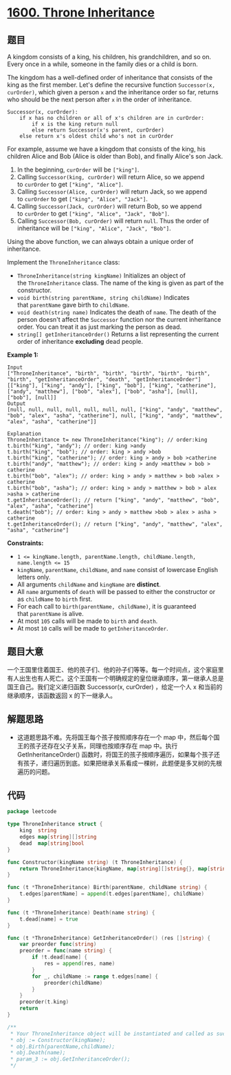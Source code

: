 # [1600. Throne Inheritance](https://leetcode.com/problems/throne-inheritance/)


## 题目

A kingdom consists of a king, his children, his grandchildren, and so on. Every once in a while, someone in the family dies or a child is born.

The kingdom has a well-defined order of inheritance that consists of the king as the first member. Let's define the recursive function `Successor(x, curOrder)`, which given a person `x` and the inheritance order so far, returns who should be the next person after `x` in the order of inheritance.

```
Successor(x, curOrder):
    if x has no children or all of x's children are in curOrder:
        if x is the king return null
        else return Successor(x's parent, curOrder)
    else return x's oldest child who's not in curOrder
```

For example, assume we have a kingdom that consists of the king, his children Alice and Bob (Alice is older than Bob), and finally Alice's son Jack.

1. In the beginning, `curOrder` will be `["king"]`.
2. Calling `Successor(king, curOrder)` will return Alice, so we append to `curOrder` to get `["king", "Alice"]`.
3. Calling `Successor(Alice, curOrder)` will return Jack, so we append to `curOrder` to get `["king", "Alice", "Jack"]`.
4. Calling `Successor(Jack, curOrder)` will return Bob, so we append to `curOrder` to get `["king", "Alice", "Jack", "Bob"]`.
5. Calling `Successor(Bob, curOrder)` will return `null`. Thus the order of inheritance will be `["king", "Alice", "Jack", "Bob"]`.

Using the above function, we can always obtain a unique order of inheritance.

Implement the `ThroneInheritance` class:

- `ThroneInheritance(string kingName)` Initializes an object of the `ThroneInheritance` class. The name of the king is given as part of the constructor.
- `void birth(string parentName, string childName)` Indicates that `parentName` gave birth to `childName`.
- `void death(string name)` Indicates the death of `name`. The death of the person doesn't affect the `Successor` function nor the current inheritance order. You can treat it as just marking the person as dead.
- `string[] getInheritanceOrder()` Returns a list representing the current order of inheritance **excluding** dead people.

**Example 1:**

```
Input
["ThroneInheritance", "birth", "birth", "birth", "birth", "birth", "birth", "getInheritanceOrder", "death", "getInheritanceOrder"]
[["king"], ["king", "andy"], ["king", "bob"], ["king", "catherine"], ["andy", "matthew"], ["bob", "alex"], ["bob", "asha"], [null], ["bob"], [null]]
Output
[null, null, null, null, null, null, null, ["king", "andy", "matthew", "bob", "alex", "asha", "catherine"], null, ["king", "andy", "matthew", "alex", "asha", "catherine"]]

Explanation
ThroneInheritance t= new ThroneInheritance("king"); // order:king
t.birth("king", "andy"); // order: king >andy
t.birth("king", "bob"); // order: king > andy >bob
t.birth("king", "catherine"); // order: king > andy > bob >catherine
t.birth("andy", "matthew"); // order: king > andy >matthew > bob > catherine
t.birth("bob", "alex"); // order: king > andy > matthew > bob >alex > catherine
t.birth("bob", "asha"); // order: king > andy > matthew > bob > alex >asha > catherine
t.getInheritanceOrder(); // return ["king", "andy", "matthew", "bob", "alex", "asha", "catherine"]
t.death("bob"); // order: king > andy > matthew >bob > alex > asha > catherine
t.getInheritanceOrder(); // return ["king", "andy", "matthew", "alex", "asha", "catherine"]

```

**Constraints:**

- `1 <= kingName.length, parentName.length, childName.length, name.length <= 15`
- `kingName`, `parentName`, `childName`, and `name` consist of lowercase English letters only.
- All arguments `childName` and `kingName` are **distinct**.
- All `name` arguments of `death` will be passed to either the constructor or as `childName` to `birth` first.
- For each call to `birth(parentName, childName)`, it is guaranteed that `parentName` is alive.
- At most `105` calls will be made to `birth` and `death`.
- At most `10` calls will be made to `getInheritanceOrder`.

## 题目大意

一个王国里住着国王、他的孩子们、他的孙子们等等。每一个时间点，这个家庭里有人出生也有人死亡。这个王国有一个明确规定的皇位继承顺序，第一继承人总是国王自己。我们定义递归函数 Successor(x, curOrder) ，给定一个人 x 和当前的继承顺序，该函数返回 x 的下一继承人。

## 解题思路

- 这道题思路不难。先将国王每个孩子按照顺序存在一个 map 中，然后每个国王的孩子还存在父子关系，同理也按顺序存在 map 中。执行 GetInheritanceOrder() 函数时，将国王的孩子按顺序遍历，如果每个孩子还有孩子，递归遍历到底。如果把继承关系看成一棵树，此题便是多叉树的先根遍历的问题。

## 代码

```go
package leetcode

type ThroneInheritance struct {
    king  string
    edges map[string][]string
    dead  map[string]bool
}

func Constructor(kingName string) (t ThroneInheritance) {
    return ThroneInheritance{kingName, map[string][]string{}, map[string]bool{}}
}

func (t *ThroneInheritance) Birth(parentName, childName string) {
    t.edges[parentName] = append(t.edges[parentName], childName)
}

func (t *ThroneInheritance) Death(name string) {
    t.dead[name] = true
}

func (t *ThroneInheritance) GetInheritanceOrder() (res []string) {
    var preorder func(string)
    preorder = func(name string) {
        if !t.dead[name] {
            res = append(res, name)
        }
        for _, childName := range t.edges[name] {
            preorder(childName)
        }
    }
    preorder(t.king)
    return
}

/**
 * Your ThroneInheritance object will be instantiated and called as such:
 * obj := Constructor(kingName);
 * obj.Birth(parentName,childName);
 * obj.Death(name);
 * param_3 := obj.GetInheritanceOrder();
 */
```